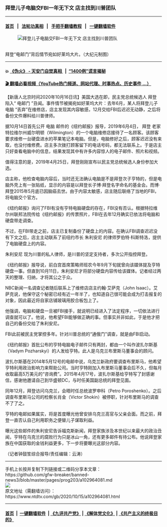 ### 拜登儿子电脑交FBI一年无下文 店主找到川普团队
------------------------

#### [首页](https://github.com/gfw-breaker/banned-news3/blob/master/README.md) &nbsp;&nbsp;|&nbsp;&nbsp; [法轮功真相](https://github.com/begood0513/basic/blob/master/README.md)  &nbsp;&nbsp;|&nbsp;&nbsp; [手把手翻墙教程](https://github.com/gfw-breaker/guides/wiki)  &nbsp;&nbsp;|&nbsp;&nbsp; [一键翻墙软件](https://github.com/gfw-breaker/nogfw/blob/master/README.md)  



<div><div class="featured_image">
 <figure>
  <img alt="拜登儿子电脑交FBI一年无下文 店主找到川普团队" src="https://i.ntdtv.com/assets/uploads/2020/10/biden-800x450.jpg"/>
 </figure><br/>
 <span class="caption">
  拜登“电邮门”背后情节宛如好莱坞大片。（大纪元制图）
 </span>
</div>
</div><hr/>

#### 💥 [《伪火》 - 天安门自焚真相 ](http://158.247.195.190:10000/videos/blog/weihuo.html)&nbsp; |&nbsp; [“1400例”谎言揭秘  ](http://158.247.195.190:10000/videos/blog/jiexi1400.html)

#### [ 🎬  翻墙必看视频（YouTube热门频道、网站代理、时事热点、历史事件 ...）](https://github.com/gfw-breaker/links/blob/master/banned.md)

<div><div class="post_content" itemprop="articleBody">
 <p>
  【新唐人北京时间2020年10月16日讯】美国大选在即，民主党总统候选人
  <ok href="https://www.ntdtv.com/gb/拜登.htm">
   拜登
  </ok>
  陷入“
  <ok href="https://www.ntdtv.com/gb/电邮门.htm">
   电邮门
  </ok>
  ”丑闻。事件情节被揭宛如好莱坞大片：去年6月，某人将拜登儿子
  <ok href="https://www.ntdtv.com/gb/电脑.htm">
   电脑
  </ok>
  “丢弃”在维修店，店主发现其内容敏感，12月交给FBI后迟迟无动静，之后将备份文件爆料给川普律师。
 </p>
 <p>
  据10月14日首先公开
  <ok href="https://www.ntdtv.com/gb/电脑.htm">
   电脑
  </ok>
  邮件的《纽约邮报》报导，2019年6月4日，
  <ok href="https://www.ntdtv.com/gb/拜登.htm">
   拜登
  </ok>
  老家特拉维尔州威尔明顿（Wilmington）的一个电脑维修店接待了一名顾客。该顾客要求维修一台硬盘进水的苹果笔记本电脑。但是，电脑修好之后，顾客迟迟没有来取，也没付维修费。店主多次拨打顾客留下的电话号码，都无法联系上。于是店主只好查看电脑中的信息，结果发现其中有许多内容惊人的电子邮件、照片和视频。
 </p>
 <p>
  值得注意的是，2019年4月25日，拜登刚刚宣布以民主党总统候选人身份参加大选。
 </p>
 <p>
  店主称，他检查电脑内容后，当时还无法确认电脑是不是拜登次子亨特的，但是电脑外壳上有一张贴纸，显示的内容是以拜登长子博·拜登名字命名的基金会。而博·拜登2015年5月底已因脑癌去世。由于内容太敏感，店主随后联络了当地的FBI，将电脑交个官方。
 </p>
 <p>
  《纽约邮报》询问了FBI有没有亨特电脑硬盘的存在，FBI没有否认。根据特拉维尔州联邦法院传给《纽约邮报》的传票照片，FBI在去年12月确实已依法将电脑和硬盘带走调查。
 </p>
 <p>
  不过，在FBI带走之前，店主已复制备份了硬盘上的内容。在确认FBI调查迟迟没有下文之后，店主主动联系了前纽约市长
  <ok href="https://www.ntdtv.com/gb/朱利安尼.htm">
   朱利安尼
  </ok>
  的律师罗伯特·科斯特洛，提供了电脑硬盘上的内容。
 </p>
 <p>
  <ok href="https://www.ntdtv.com/gb/朱利安尼.htm">
   朱利安尼
  </ok>
  现为川普的私人律师，是川普的坚定支持者，多次公开指控拜登。
 </p>
 <p>
  《纽约邮报》报导说，前白宫首席策略师班农今年9月下旬就曾向该媒体提及亨特硬盘一事。但直到10月11日，朱利安尼才将部分硬盘内容传给该媒体。记者经过两天的整理、归纳，才将其公之于众。
 </p>
 <p>
  NBC新闻一名调查记者随后联系上了维修店店主约翰·艾萨克（John Isaac）。艾萨克说，他保守这个秘密已经有近一年半了，也知道自己很可能会成为打击报复的对象，因此最近将自家店铺玻璃用胶合板包上了。
 </p>
 <p>
  他强调，电脑和硬盘一旦被FBI接手，就说明已经进入了法定程序，一切依法进行调查就可以了。他说，他希望FBI能够做正确的事。但事实并非如此，于是他才把自己的备份交给了朱利安尼。
 </p>
 <p>
  FBI此前被民主党掌控多年。针对川普总统的“通俄门”调查，就是由FBI启动。
 </p>
 <p>
  《纽约邮报》首批公布的亨特电脑电子邮件只有两封，都由一个叫作波扎尔斯基（Vadym Pozharskyi）的人发给亨特。此人是乌克兰布里斯马董事会的顾问。
 </p>
 <p>
  波扎尔斯基在2014年5月12号的电邮中说，乌克兰新政府要调查布里斯马，他希望亨特利用政治影响力来帮助公司。当时亨特刚加入布里斯马董事会后不久，但每月收取最高5万美元的“咨询费”。2015年4月17号，波扎尔斯基给亨特写了封感谢信，感谢他邀请自己到华盛顿DC，与时任美国副总统的拜登见面。
 </p>
 <p>
  同年12月，拜登访问乌克兰，会晤时任总统波罗申科（Petro Poroshenko）。之后调查布里斯马公司的检察长肖金（Victor Shokin）被停职，针对布里斯马的调查不了了之。
 </p>
 <p>
  亨特的电邮如果属实，将是首度曝光他曾安排乌克兰高官与父亲会面。而之前，拜登一直否认自己利用职务之便替儿子谋取利益。
 </p>
 <p>
  曝光这些邮件的朱利安尼告诉福克斯新闻，拜登家族涉及本世纪以来最大的政治丑闻，亨特在乌克兰的腐败行为只是冰山一角，还有更多邮件有待公布。他说拜登家族在中国获取的金钱利益更多，下一步将要曝光这部分内容。
 </p>
 <div class="video_fit_container">
 </div>
 <p>
  （记者钟鼓笙综合报导/责任编辑：云涛）
 </p>
 <div class="single_ad">
 </div>
</div>
</div>
<hr/>
手机上长按并复制下列链接或二维码分享本文章：<br/>
https://github.com/gfw-breaker/banned-news3/blob/master/pages/prog203/a102964081.md <br/>
<a href='https://github.com/gfw-breaker/banned-news3/blob/master/pages/prog203/a102964081.md'><img src='https://github.com/gfw-breaker/banned-news3/blob/master/pages/prog203/a102964081.md.png'/></a> <br/>
原文地址（需翻墙访问）：https://www.ntdtv.com/gb/2020/10/15/a102964081.html


------------------------
#### [首页](https://github.com/gfw-breaker/banned-news3/blob/master/README.md) &nbsp;|&nbsp; [一键翻墙软件](https://github.com/gfw-breaker/nogfw/blob/master/README.md) &nbsp;| [《九评共产党》](https://github.com/gfw-breaker/9ping.md/blob/master/README.md#九评之一评共产党是什么) | [《解体党文化》](https://github.com/gfw-breaker/jtdwh.md/blob/master/README.md) | [《共产主义的终极目的》](https://github.com/gfw-breaker/gczydzjmd.md/blob/master/README.md)


<img src='http://gfw-breaker.win/banned-news3/pages/prog203/a102964081.md' width='0px' height='0px'/>